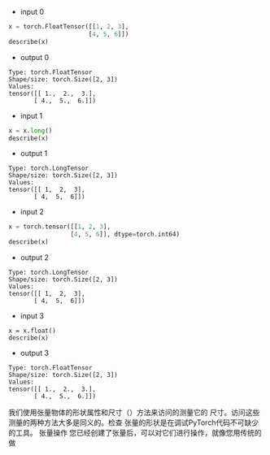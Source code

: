 - input 0
```python
x = torch.FloatTensor([[1, 2, 3], 
                      [4, 5, 6]])
describe(x)
```
- output 0
```
Type: torch.FloatTensor
Shape/size: torch.Size([2, 3])
Values:
tensor([[ 1.,  2.,  3.],
       [ 4.,  5.,  6.]])
```
- input 1
```python
x = x.long()
describe(x)
```
- output 1
```
Type: torch.LongTensor
Shape/size: torch.Size([2, 3])
Values:
tensor([[ 1,  2,  3],
       [ 4,  5,  6]])
```
- input 2
```python
x = torch.tensor([[1, 2, 3],
                 [4, 5, 6]], dtype=torch.int64)
describe(x)
```
- output 2
```
Type: torch.LongTensor
Shape/size: torch.Size([2, 3])
Values:
tensor([[ 1,  2,  3],
       [ 4,  5,  6]])
```
- input 3
```
x = x.float()
describe(x)
```
- output 3
```
Type: torch.FloatTensor
Shape/size: torch.Size([2, 3])
Values:
tensor([[ 1.,  2.,  3.],
       [ 4.,  5.,  6.]])
```
我们使用张量物体的形状属性和尺寸（）方法来访问的测量它的
尺寸。访问这些测量的两种方法大多是同义的。检查
张量的形状是在调试PyTorch代码不可缺少的工具。
张量操作
您已经创建了张量后，可以对它们进行操作，就像您用传统的做
